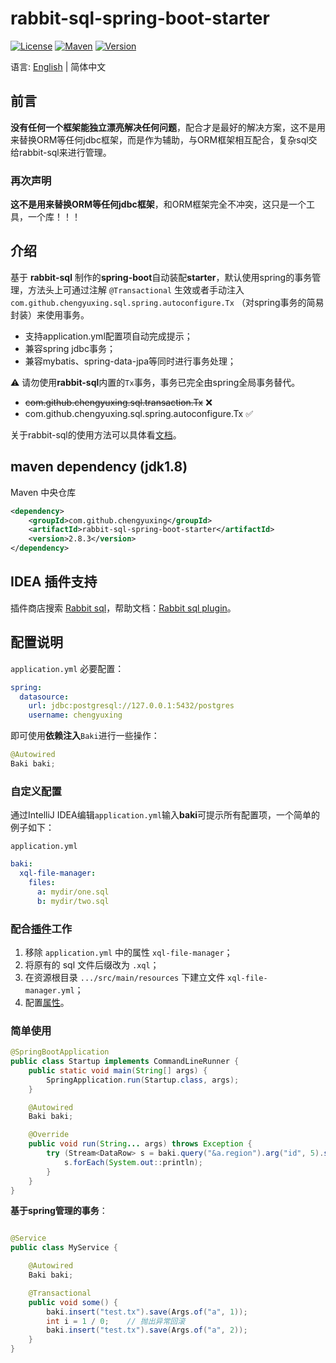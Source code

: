 # rabbit-sql-spring-boot-starter

[![License][badge:license]][license]
[![Maven][badge:maven]][maven-repository]
[![Version][badge:version]][versions]

语言: [English](README.md) | 简体中文

## 前言

**没有任何一个框架能独立漂亮解决任何问题**，配合才是最好的解决方案，这不是用来替换ORM等任何jdbc框架，而是作为辅助，与ORM框架相互配合，复杂sql交给rabbit-sql来进行管理。

### 再次声明

**这不是用来替换ORM等任何jdbc框架**，和ORM框架完全不冲突，这只是一个工具，一个库！！！

## 介绍

基于 **rabbit-sql** 制作的**spring-boot**自动装配**starter**，默认使用spring的事务管理，方法头上可通过注解 `@Transactional` 生效或者手动注入 `com.github.chengyuxing.sql.spring.autoconfigure.Tx` （对spring事务的简易封装）来使用事务。

- 支持application.yml配置项自动完成提示；
- 兼容spring jdbc事务；
- 兼容mybatis、spring-data-jpa等同时进行事务处理；

:warning: 请勿使用**rabbit-sql**内置的`Tx`事务，事务已完全由spring全局事务替代。

- ~~com.github.chengyuxing.sql.transaction.Tx~~ ❌
- com.github.chengyuxing.sql.spring.autoconfigure.Tx ✅

关于rabbit-sql的使用方法可以具体看[文档](https://github.com/chengyuxing/rabbit-sql)。

## maven dependency (jdk1.8)

Maven 中央仓库

```xml
<dependency>
    <groupId>com.github.chengyuxing</groupId>
    <artifactId>rabbit-sql-spring-boot-starter</artifactId>
    <version>2.8.3</version>
</dependency>
```

## IDEA 插件支持

插件商店搜索 [Rabbit sql](https://plugins.jetbrains.com/plugin/21403-rabbit-sql)，帮助文档：[Rabbit sql plugin](https://github.com/chengyuxing/rabbit-sql-plugin/blob/main/README.chs.md)。

## 配置说明

`application.yml` 必要配置：

```yaml
spring:
  datasource:
    url: jdbc:postgresql://127.0.0.1:5432/postgres
    username: chengyuxing
```

即可使用**依赖注入**`Baki`进行一些操作：

```java
@Autowired
Baki baki;
```

### 自定义配置

通过IntelliJ IDEA编辑`application.yml`输入**baki**可提示所有配置项，一个简单的例子如下：

`application.yml`

```yaml
baki:
  xql-file-manager:
    files:
      a: mydir/one.sql
      b: mydir/two.sql
```

### 配合[插件](https://plugins.jetbrains.com/plugin/21403-rabbit-sql)工作

1. 移除 `application.yml` 中的属性 `xql-file-manager`；
2. 将原有的 sql 文件后缀改为 `.xql`；
3. 在资源根目录 `.../src/main/resources` 下建立文件 `xql-file-manager.yml`；
4. 配置[属性](https://github.com/chengyuxing/rabbit-sql/blob/master/README.chs.md#构造函数)。

### 简单使用

```java
@SpringBootApplication
public class Startup implements CommandLineRunner {
    public static void main(String[] args) {
        SpringApplication.run(Startup.class, args);
    }

    @Autowired
    Baki baki;

    @Override
    public void run(String... args) throws Exception {
        try (Stream<DataRow> s = baki.query("&a.region").arg("id", 5).stream()) {
            s.forEach(System.out::println);
        }
    }
}
```

**基于spring管理的事务**：

```java

@Service
public class MyService {

    @Autowired
    Baki baki;

    @Transactional
    public void some() {
        baki.insert("test.tx").save(Args.of("a", 1));
        int i = 1 / 0;    // 抛出异常回滚
        baki.insert("test.tx").save(Args.of("a", 2));
    }
}
```

[badge:maven]:https://img.shields.io/maven-central/v/com.github.chengyuxing/rabbit-sql-spring-boot-starter
[badge:license]: https://img.shields.io/github/license/chengyuxing/rabbit-sql-spring-boot-starter
[badge:version]:https://img.shields.io/jetbrains/plugin/v/21403

[license]:https://github.com/chengyuxing/rabbit-sql-spring-boot-starter/blob/main/LICENSE
[maven-repository]:https://central.sonatype.com/artifact/com.github.chengyuxing/rabbit-sql-spring-boot-starter
[versions]:https://plugins.jetbrains.com/plugin/21403-rabbit-sql/versions